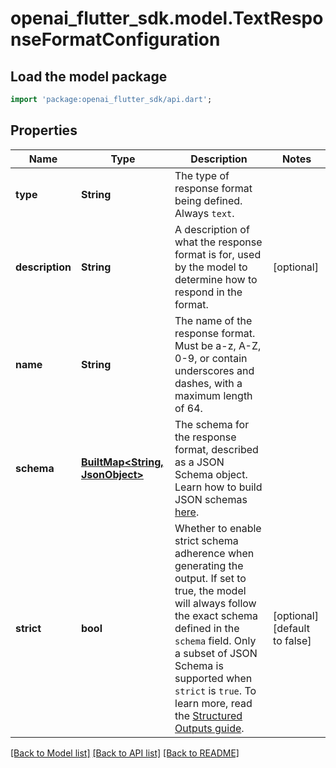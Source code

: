 # openai_flutter_sdk.model.TextResponseFormatConfiguration

## Load the model package
```dart
import 'package:openai_flutter_sdk/api.dart';
```

## Properties
Name | Type | Description | Notes
------------ | ------------- | ------------- | -------------
**type** | **String** | The type of response format being defined. Always `text`. | 
**description** | **String** | A description of what the response format is for, used by the model to determine how to respond in the format.  | [optional] 
**name** | **String** | The name of the response format. Must be a-z, A-Z, 0-9, or contain underscores and dashes, with a maximum length of 64.  | 
**schema** | [**BuiltMap&lt;String, JsonObject&gt;**](JsonObject.md) | The schema for the response format, described as a JSON Schema object. Learn how to build JSON schemas [here](https://json-schema.org/).  | 
**strict** | **bool** | Whether to enable strict schema adherence when generating the output. If set to true, the model will always follow the exact schema defined in the `schema` field. Only a subset of JSON Schema is supported when `strict` is `true`. To learn more, read the [Structured Outputs guide](/docs/guides/structured-outputs).  | [optional] [default to false]

[[Back to Model list]](../README.md#documentation-for-models) [[Back to API list]](../README.md#documentation-for-api-endpoints) [[Back to README]](../README.md)


